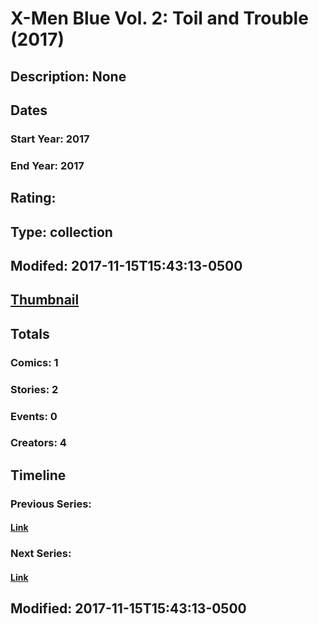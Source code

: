# X-Men Blue Vol. 2: Toil and Trouble (2017)
## Description: None
## Dates
### Start Year: 2017
### End Year: 2017
## Rating: 
## Type: collection
## Modifed: 2017-11-15T15:43:13-0500
## [Thumbnail](http://i.annihil.us/u/prod/marvel/i/mg/b/40/image_not_available.jpg)
## Totals
### Comics: 1
### Stories: 2
### Events: 0
### Creators: 4
## Timeline
### Previous Series: 
#### [Link]()
### Next Series: 
#### [Link]()
## Modified: 2017-11-15T15:43:13-0500